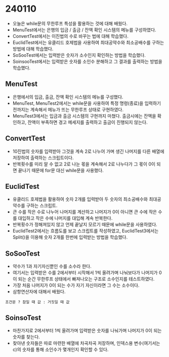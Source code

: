 # 240110
* 오늘은 while문의 무한루프 특성을 활용하는 것에 대해 배웠다.
* MenuTest에서는 은행의 입금 / 출금 / 잔액 확인 시스템의 메뉴를 구성하였다.
* ConvertTest에서는 이진법의 수로 바꾸는 법에 대해 학습했다.
* EuclidTest에서는 유클리드 호제법을 사용하여 최대공약수와 최소공배수를 구하는 방법에 대해 학습했다.
* SoSooTest에서는 입력받은 숫자가 소수인지 확인하는 방법을 학습했다.
* SoinsooTest에서는 입력받은 숫자를 소인수 분해하고 그 결과를 출력하는 방법을 학습했다.

## MenuTest
* 은행에서의 입금, 출금, 잔액 확인 시스템의 메뉴를 구성했다.
* MenuTest, MenuTest2에서는 while문을 사용하여 특정 명령(종료)을 입력하기 전까지는 계속해서 메뉴가 뜨는 무한루프 상태로 구현하였다.
* MenuTest3에서는 입금과 출금 시스템의 구현까지 마쳤다. 출금시에는 잔액을 확인하고, 잔액이 부족하면 경고 메세지를 출력하고 출금이 진행되지 않는다.

## ConvertTest
* 10진법의 숫자를 입력받아 그것을 계속 2로 나누어 가며 생긴 나머지를 다른 배열에 저장하여 출력하는 스크립트이다.
* 반복횟수를 미리 알 수 없고 2로 나눈 몫을 계속해서 2로 나누다가 그 몫이 0이 되면 끝나기 때문에 for문 대신 while문을 사용했다.

## EuclidTest
* 유클리드 호제법을 활용하여 숫자 2개를 입력받아 두 숫자의 최소공배수와 최대공약수를 구하는 스크립트.
* 큰 수를 작은 수로 나누어 나머지를 계산하고 나머지가 0이 아니면 큰 수에 작은 수를 대입하고 작은 수에 나머지를 대입해 계속 반복한다.
* 반복횟수가 정해져있지 않고 언제 끝날지 모르기 때문에 while문을 사용하였다.
* EuclidTest2에서는 흐름도를 보고 스크립트를 작성하였고, EuclidTest3에서는 Split()을 이용해 숫자 2개를 한번에 입력받는 방법을 학습했다.

## SoSooTest
* 약수가 1과 자기자신뿐인 수를 소수라 한다.
* 여기서는 입력받은 수를 2에서부터 시작해서 1씩 올려가며 나눠보다가 나머지가 0이 되는 순간 무한루프 상태에서 빠져나오는 구조로 소수인지를 테스트하였다.
* 가장 처음 나머지가 0이 되는 수가 자기 자신이라면 그 수는 소수이다.
* 삼항연산자에 대해서 배웠다.
```
조건문 ? 참일 때 값 : 거짓일 때 값
```

## SoinsoTest
* 마찬가지로 2에서부터 1씩 올려가며 입력받은 숫자를 나눠가며 나머지가 0이 되는 숫자를 찾는다.
* 찾아낸 숫자들은 따로 마련한 배열에 차곡차곡 저장하며, 인덱스용 변수(여기서는 c)의 숫자를 통해 소인수가 몇개인지 확인할 수 있다.
